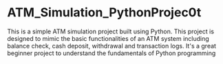 # ATM_Simulation_PythonProjec0t
This is a simple ATM simulation project built using Python.  This project is designed to mimic the basic functionalities of an ATM system including balance check, cash deposit, withdrawal and transaction logs. It's a great beginner project to understand the fundamentals of Python programming
